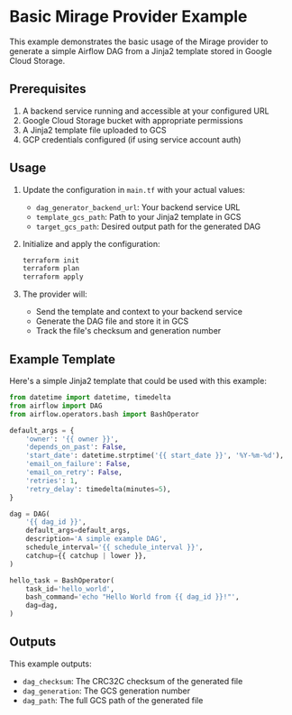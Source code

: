 # Basic Mirage Provider Example

This example demonstrates the basic usage of the Mirage provider to generate a simple Airflow DAG from a Jinja2 template stored in Google Cloud Storage.

## Prerequisites

1. A backend service running and accessible at your configured URL
2. Google Cloud Storage bucket with appropriate permissions
3. A Jinja2 template file uploaded to GCS
4. GCP credentials configured (if using service account auth)

## Usage

1. Update the configuration in `main.tf` with your actual values:
   - `dag_generator_backend_url`: Your backend service URL
   - `template_gcs_path`: Path to your Jinja2 template in GCS
   - `target_gcs_path`: Desired output path for the generated DAG

2. Initialize and apply the configuration:
   ```bash
   terraform init
   terraform plan
   terraform apply
   ```

3. The provider will:
   - Send the template and context to your backend service
   - Generate the DAG file and store it in GCS
   - Track the file's checksum and generation number

## Example Template

Here's a simple Jinja2 template that could be used with this example:

```python
from datetime import datetime, timedelta
from airflow import DAG
from airflow.operators.bash import BashOperator

default_args = {
    'owner': '{{ owner }}',
    'depends_on_past': False,
    'start_date': datetime.strptime('{{ start_date }}', '%Y-%m-%d'),
    'email_on_failure': False,
    'email_on_retry': False,
    'retries': 1,
    'retry_delay': timedelta(minutes=5),
}

dag = DAG(
    '{{ dag_id }}',
    default_args=default_args,
    description='A simple example DAG',
    schedule_interval='{{ schedule_interval }}',
    catchup={{ catchup | lower }},
)

hello_task = BashOperator(
    task_id='hello_world',
    bash_command='echo "Hello World from {{ dag_id }}!"',
    dag=dag,
)
```

## Outputs

This example outputs:
- `dag_checksum`: The CRC32C checksum of the generated file
- `dag_generation`: The GCS generation number
- `dag_path`: The full GCS path of the generated file 